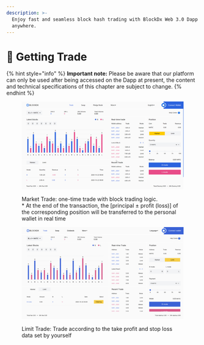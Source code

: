 ```yaml
---
description: >-
  Enjoy fast and seamless block hash trading with BlockDx Web 3.0 Dapp anytime,
  anywhere.
---
```


# 🚀 Getting Trade



{% hint style="info" %}
**Important note:** Please be aware that our platform can only be used after being accessed on the Dapp at present, the content and technical specifications of this chapter are subject to change.
{% endhint %}

<figure><img src="../../.gitbook/assets/市价.png" alt=""><figcaption><p>Market Trade: one-time trade with block trading logic.<br>* At the end of the transaction, the [principal ± profit (loss)] of the corresponding position will be transferred to the personal wallet in real time</p></figcaption></figure>

<figure><img src="../../.gitbook/assets/截屏2022-12-20 05.47.28.png" alt=""><figcaption><p>Limit Trade: Trade according to the take profit and stop loss data set by yourself</p></figcaption></figure>

